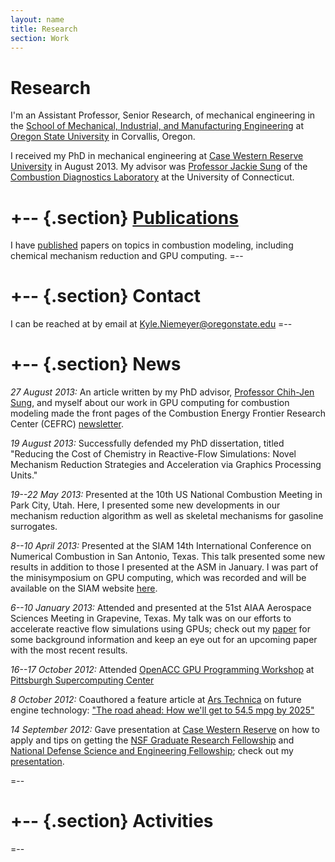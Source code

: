 ```yaml
---
layout: name
title: Research
section: Work
---
```


Research
========
I'm an Assistant Professor, Senior Research, of mechanical engineering in the [School of Mechanical, Industrial, and Manufacturing Engineering][mime] 
at [Oregon State University][osu] in Corvallis, Oregon.  

I received my PhD in mechanical engineering at [Case Western Reserve University][case] in August 2013. My advisor was [Professor Jackie Sung][sung] of the [Combustion Diagnostics Laboratory][cdl] at the University of Connecticut.  

+-- {.section}
[Publications](/work/pubs/)
============
I have [published][] papers on topics in combustion modeling, including chemical mechanism reduction and GPU computing.
=--

+-- {.section}
Contact 
=======
I can be reached at by email at <Kyle.Niemeyer@oregonstate.edu>
=--

+-- {.section}
News
====
_27 August 2013:_ An article written by my PhD advisor, [Professor Chih-Jen Sung][sung], and myself about our work in GPU computing for combustion modeling made the front pages of the Combustion Energy Frontier Research Center (CEFRC) [newsletter](http://www.princeton.edu/cefrc/Newsletters/CEFRCnewsVol4Issue1.pdf).

_19 August 2013:_ Successfully defended my PhD dissertation, titled "Reducing the Cost of Chemistry in Reactive-Flow Simulations: Novel Mechanism Reduction Strategies and Acceleration via Graphics Processing Units."

_19--22 May 2013:_ Presented at the 10th US National Combustion Meeting in Park City, Utah. Here, I presented some new developments in our mechanism reduction algorithm as well as skeletal mechanisms for gasoline surrogates.

_8--10 April 2013:_ Presented at the SIAM 14th International Conference on Numerical Combustion in San Antonio, Texas. This talk presented some new results in addition to those I presented at the ASM in January. I was part of the minisymposium on GPU computing, which was recorded and will be available on the SIAM website [here](https://client.blueskybroadcast.com/SIAM13/NC/siam_nc13_MS8_2/).

_6--10 January 2013:_ Attended and presented at the 51st AIAA Aerospace Sciences Meeting in Grapevine, Texas. My talk was on our efforts to accelerate reactive flow simulations using GPUs; check out my [paper](/files/pubs/Niemeyer-Sung-ASM_2013.pdf) for some background information and keep an eye out for an upcoming paper with the most recent results.

_16--17 October 2012:_ Attended [OpenACC GPU Programming Workshop](http://www.psc.edu/index.php/training/openacc-gpu-programming) at [Pittsburgh Supercomputing Center](http://www.psc.edu)

_8 October 2012:_ Coauthored a feature article at [Ars Technica][ars] on future engine technology: ["The road ahead: How we'll get to 54.5 mpg by 2025"](http://arstechnica.com/features/2012/10/the-road-ahead-how-well-get-to-54-5-mpg-by-2025/)

_14 September 2012:_ Gave presentation at [Case Western Reserve][case] on how to apply and tips on getting the [NSF Graduate Research Fellowship](http://www.nsfgrfp.org/) and [National Defense Science and Engineering Fellowship](http://ndseg.asee.org/); check out my [presentation](/files/KNiemeyer_NSF_GRFP_presentation.pdf).

=--

+-- {.section}
Activities
==========

=--

[research]: /work/
[published]: /work/pubs
[personal]: /
[code]: /code/

[mime]: http://mime.oregonstate.edu/
[osu]: http://oregonstate.edu/
[case]: http://case.edu/
[sung]: http://www.engr.uconn.edu/me/cms/people/87-chihsung
[cdl]: http://combdiaglab.engr.uconn.edu/
[kylears]: http://arstechnica.com/author/kyle-niemeyer/
[ars]: http://arstechnica.com/